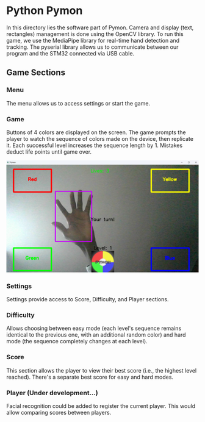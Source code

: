 # Python Pymon
In this directory lies the software part of Pymon. Camera and display (text, rectangles) management is done using the OpenCV library. To run this game, we use the MediaPipe library for real-time hand detection and tracking. The pyserial library allows us to communicate between our program and the STM32 connected via USB cable.

## Game Sections
### Menu
The menu allows us to access settings or start the game.

### Game
Buttons of 4 colors are displayed on the screen. The game prompts the player to watch the sequence of colors made on the device, then replicate it. Each successful level increases the sequence length by 1. Mistakes deduct life points until game over.

![Pymon Game](./img/game.png)

### Settings
Settings provide access to Score, Difficulty, and Player sections.

### Difficulty
Allows choosing between easy mode (each level's sequence remains identical to the previous one, with an additional random color) and hard mode (the sequence completely changes at each level).

### Score
This section allows the player to view their best score (i.e., the highest level reached). There's a separate best score for easy and hard modes.

### Player (Under development...)
Facial recognition could be added to register the current player. This would allow comparing scores between players.
